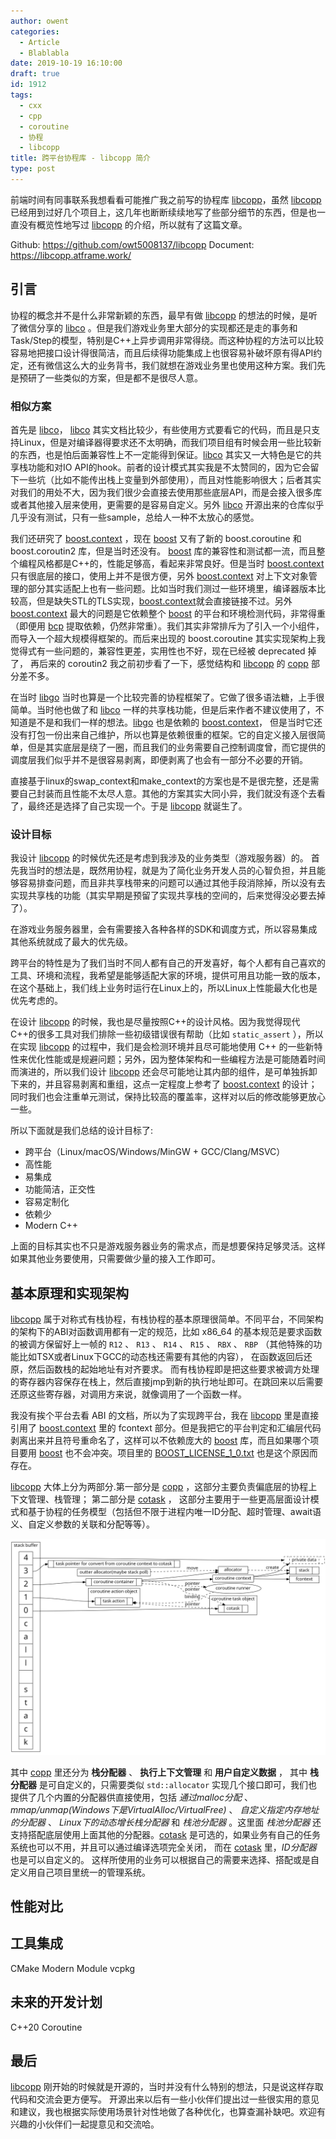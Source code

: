 ```yaml
---
author: owent
categories:
  - Article
  - Blablabla
date: 2019-10-19 16:10:00
draft: true
id: 1912
tags: 
  - cxx
  - cpp
  - coroutine
  - 协程
  - libcopp
title: 跨平台协程库 - libcopp 简介
type: post
---
```


前端时间有同事联系我想看看可能推广我之前写的协程库 [libcopp][1]，虽然 [libcopp][1] 已经用到过好几个项目上，这几年也断断续续地写了些部分细节的东西，但是也一直没有概览性地写过 [libcopp][1] 的介绍，所以就有了这篇文章。

Github: https://github.com/owt5008137/libcopp
Document: https://libcopp.atframe.work/

引言
------------------------------------------------

协程的概念并不是什么非常新颖的东西，最早有做 [libcopp][1] 的想法的时候，是听了微信分享的 [libco][17] 。但是我们游戏业务里大部分的实现都还是走的事务和Task/Step的模型，特别是C++上异步调用非常得绕。而这种协程的方法可以比较容易地把接口设计得很简洁，而且后续得功能集成上也很容易补破坏原有得API约定，还有微信这么大的业务背书，我们就想在游戏业务里也使用这种方案。我们先是预研了一些类似的方案，但是都不是很尽人意。

### 相似方案

首先是 [libco][17]， [libco][17] 其实文档比较少，有些使用方式要看它的代码，而且是只支持Linux，但是对编译器得要求还不太明确，而我们项目组有时候会用一些比较新的东西，也是怕后面兼容性上不一定能得到保证。[libco][17] 其实又一大特色是它的共享栈功能和对IO API的hook。前者的设计模式其实我是不太赞同的，因为它会留下一些坑（比如不能传出栈上变量到外部使用），而且对性能影响很大；后者其实对我们的用处不大，因为我们很少会直接去使用那些底层API，而是会接入很多库或者其他接入层来使用，更需要的是容易自定义。另外 [libco][17] 开源出来的仓库似乎几乎没有测试，只有一些sample，总给人一种不太放心的感觉。

我们还研究了 [boost.context][13] ，现在 [boost][13] 又有了新的 boost.coroutine 和 boost.coroutin2 库，但是当时还没有。 [boost][13] 库的兼容性和测试都一流，而且整个编程风格都是C++的，性能足够高，看起来非常良好。但是当时 [boost.context][13] 只有很底层的接口，使用上并不是很方便，另外 [boost.context][13] 对上下文对象管理的部分其实适配上也有一些问题。比如当时我们测过一些环境里，编译器版本比较高，但是缺失STL的TLS实现，[boost.context][13]就会直接链接不过。另外 [boost.context][13] 最大的问题是它依赖整个 [boost][13] 的平台和环境检测代码，非常得重（即便用 [bcp][9] 提取依赖，仍然非常重）。我们其实非常排斥为了引入一个小组件，而导入一个超大规模得框架的。而后来出现的 boost.coroutine 其实实现架构上我觉得式有一些问题的，兼容性更差，实用性也不好，现在已经被 deprecated 掉了， 再后来的 coroutin2 我之前初步看了一下，感觉结构和 [libcopp][1] 的 [copp][18] 部分差不多。

在当时 [libgo][15] 当时也算是一个比较完善的协程框架了。它做了很多语法糖，上手很简单。当时他也做了和 [libco][17] 一样的共享栈功能，但是后来作者不建议使用了，不知道是不是和我们一样的想法。[libgo][15] 也是依赖的 [boost.context][13]， 但是当时它还没有打包一份出来自己维护，所以也算是依赖很重的框架。它的自定义接入层很简单，但是其实底层是绕了一圈，而且我们的业务需要自己控制调度曾，而它提供的调度层我们似乎并不是很容易剥离，即便剥离了也会有一部分不必要的开销。

直接基于linux的swap_context和make_context的方案也是不是很完整，还是需要自己封装而且性能不太尽人意。其他的方案其实大同小异，我们就没有逐个去看了，最终还是选择了自己实现一个。于是 [libcopp][1] 就诞生了。

### 设计目标

我设计 [libcopp][1] 的时候优先还是考虑到我涉及的业务类型（游戏服务器）的。 首先我当时的想法是，既然用协程，就是为了简化业务开发人员的心智负担，并且能够容易排查问题，而且非共享栈带来的问题可以通过其他手段消除掉，所以没有去实现共享栈的功能（其实早期是预留了实现共享栈的空间的，后来觉得没必要去掉了）。

在游戏业务服务器里，会有需要接入各种各样的SDK和调度方式，所以容易集成其他系统就成了最大的优先级。

跨平台的特性是为了我们当时不同人都有自己的开发喜好，每个人都有自己喜欢的工具、环境和流程，我希望是能够适配大家的环境，提供可用且功能一致的版本，在这个基础上，我们线上业务时运行在Linux上的，所以Linux上性能最大化也是优先考虑的。

在设计 [libcopp][1] 的时候，我也是尽量按照C++的设计风格。因为我觉得现代C++的很多工具对我们排除一些初级错误很有帮助（比如 ```static_assert``` ），所以在实现 [libcopp][1] 的过程中，我们是会检测环境并且尽可能地使用 C++ 的一些新特性来优化性能或是规避问题；另外，因为整体架构和一些编程方法是可能随着时间而演进的，所以我们设计 [libcopp][1] 还会尽可能地让其内部的组件，是可单独拆卸下来的，并且容易剥离和重组，这点一定程度上参考了 [boost.context][13] 的设计；同时我们也会注重单元测试，保持比较高的覆盖率，这样对以后的修改能够更放心一些。

所以下面就是我们总结的设计目标了:

+ 跨平台（Linux/macOS/Windows/MinGW + GCC/Clang/MSVC）
+ 高性能
+ 易集成
+ 功能简洁，正交性
+ 容易定制化
+ 依赖少
+ Modern C++

上面的目标其实也不只是游戏服务器业务的需求点，而是想要保持足够灵活。这样如果其他业务要使用，只需要做少量的接入工作即可。

基本原理和实现架构
------------------------------------------------

[libcopp][1] 属于对称式有栈协程，有栈协程的基本原理很简单。不同平台，不同架构的架构下的ABI对函数调用都有一定的规范，比如 x86_64 的基本规范是要求函数的被调方保留好上一帧的 ```R12``` 、 ```R13``` 、 ```R14``` 、 ```R15``` 、 ```RBX``` 、 ```RBP``` （其他特殊的功能比如TSX或者Linux下GCC的动态栈还需要有其他的内容）， 在函数返回后还原，然后函数栈的起始地址有对齐要求。 而有栈协程即是把这些要求被调方处理的寄存器内容保存在栈上，然后直接jmp到新的执行地址即可。在跳回来以后需要还原这些寄存器，对调用方来说，就像调用了一个函数一样。

我没有挨个平台去看 ABI 的文档，所以为了实现跨平台，我在 [libcopp][1] 里是直接引用了 [boost.context][13] 里的 fcontext 部分。但是我把它的平台判定和汇编层代码剥离出来并且符号重命名了，这样可以不依赖庞大的 [boost][13] 库，而且如果哪个项目要用 [boost][13] 也不会冲突。项目里的 [BOOST_LICENSE_1_0.txt](https://github.com/owt5008137/libcopp/blob/v2/BOOST_LICENSE_1_0.txt) 也是这个原因而存在。

[libcopp][1] 大体上分为两部分.第一部分是 [copp][18] ，这部分主要负责偏底层的协程上下文管理、栈管理； 第二部分是 [cotask][19] ， 这部分主要用于一些更高层面设计模式和基于协程的任务模型（包括但不限于进程内唯一ID分配、超时管理、await语义、自定义参数的关联和分配等等）。

![../2018/1806-02.dot.png](../2018/1806-02.dot.png)

其中 [copp][18] 里还分为 **栈分配器** 、 **执行上下文管理** 和 **用户自定义数据** ， 其中 **栈分配器** 是可自定义的，只需要类似 ```std::allocator``` 实现几个接口即可，我们也提供了几个内置的分配器供直接使用，包括 *通过malloc分配* 、 *mmap/unmap(Windows下是VirtualAlloc/VirtualFree)* 、 *自定义指定内存地址的分配器* 、 *Linux下的动态增长栈分配器* 和 *栈池分配器* 。这里面 *栈池分配器*  还支持搭配底层使用上面其他的分配器。[cotask][19] 是可选的，如果业务有自己的任务系统也可以不用，并且可以通过编译选项完全关闭， 而在 [cotask][19] 里，*ID分配器* 也是可以自定义的。 这样所使用的业务可以根据自己的需要来选择、搭配或是自定义用自己项目里统一的管理系统。

性能对比
------------------------------------------------

工具集成
------------------------------------------------

CMake Modern Module
vcpkg

未来的开发计划
------------------------------------------------

C++20 Coroutine

最后
------------------------------------------------

[libcopp][1] 刚开始的时候就是开源的，当时并没有什么特别的想法，只是说这样存取代码和交流会更方便写。 开源出来以后有一些小伙伴们提出过一些很实用的意见和建议，我也根据实际使用场景针对性地做了各种优化，也算查漏补缺吧。欢迎有兴趣的小伙伴们一起提意见和交流哈。

[1]: https://github.com/owt5008137/libcopp
[2]: http://www.open-std.org/jtc1/sc22/wg21/docs/papers/2018/p0973r0.pdf
[3]: http://www.open-std.org/jtc1/sc22/wg21/docs/papers/2018/n4736.pdf
[4]: https://github.com/ultramanhu
[5]: https://owent.net/2019/1904.html
[6]: https://owent.net/2018/1806.html
[7]: https://en.cppreference.com/w/cpp/language/coroutines
[8]: http://www.open-std.org/jtc1/sc22/wg21/docs/papers/2019/p0912r5.html
[9]: https://www.boost.org/tools/bcp/
[10]: http://www.open-std.org/jtc1/sc22/wg21/docs/papers/2018/n4775.pdf
[11]: https://golang.org/
[12]: https://golang.org/dl/#go1.13.1
[13]: https://www.boost.org/
[14]: https://www.boost.org/users/history/version_1_71_0.html
[15]: https://github.com/yyzybb537/libgo
[16]: https://github.com/yuanzhubi/call_in_stack
[17]: https://github.com/Tencent/libco
[18]: https://github.com/owt5008137/libcopp/tree/v2/include/libcopp
[19]: https://github.com/owt5008137/libcopp/tree/v2/include/libcotask
